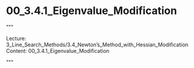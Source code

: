 # 00_3.4.1_Eigenvalue_Modification

"""

Lecture: 3_Line_Search_Methods/3.4_Newton’s_Method_with_Hessian_Modification
Content: 00_3.4.1_Eigenvalue_Modification

"""

